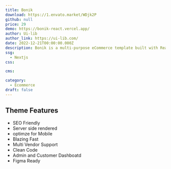 ```yaml
---
title: Bonik
download: https://1.envato.market/WDjk2P
github: null
price: 29
demo: https://bonik-react.vercel.app/
author: Ui-lib 
author_link: https://ui-lib.com/
date: 2022-12-21T00:00:00.000Z
description: Bonik is a multi-purpose eCommerce template built with React Next.js aiming at faster performance, high code quality & SEO, etc.
ssg:
  - Nextjs
css:

cms:

category:
  - Ecommerce
draft: false
---
```

## Theme Features

- SEO Friendly
- Server side rendered
- optimze for Mobile
- Blazing Fast
- Multi Vendor Support
- Clean Code
- Admin and Customer Dashboatd
- Figma Ready
